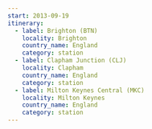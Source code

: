 ```yaml
---
start: 2013-09-19
itinerary:
  - label: Brighton (BTN)
    locality: Brighton
    country_name: England
    category: station
  - label: Clapham Junction (CLJ)
    locality: Clapham
    country_name: England
    category: station
  - label: Milton Keynes Central (MKC)
    locality: Milton Keynes
    country_name: England
    category: station
---
```

